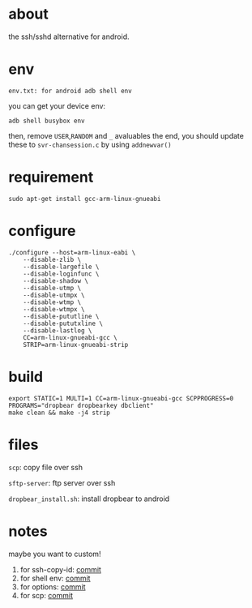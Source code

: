 # about
the ssh/sshd alternative for android.

# env
```
env.txt: for android adb shell env
```
you can get your device env:
```
adb shell busybox env
```
then, remove `USER`,`RANDOM` and `_` avaluables
the end, you should update these to `svr-chansession.c` by using `addnewvar()`

# requirement
```
sudo apt-get install gcc-arm-linux-gnueabi
```

# configure
```
./configure --host=arm-linux-eabi \
    --disable-zlib \
    --disable-largefile \
    --disable-loginfunc \
    --disable-shadow \
    --disable-utmp \
    --disable-utmpx \
    --disable-wtmp \
    --disable-wtmpx \
    --disable-pututline \
    --disable-pututxline \
    --disable-lastlog \
    CC=arm-linux-gnueabi-gcc \
    STRIP=arm-linux-gnueabi-strip
```

# build
```
export STATIC=1 MULTI=1 CC=arm-linux-gnueabi-gcc SCPPROGRESS=0 PROGRAMS="dropbear dropbearkey dbclient"
make clean && make -j4 strip
```

# files

`scp`: copy file over ssh

`sftp-server`: ftp server over ssh

`dropbear_install.sh`: install dropbear to android

# notes
maybe you want to custom!
1. for ssh-copy-id: [commit](http://200.200.0.36/28120/emm_droid_sshd/commit/84b51fb8557f522640368ffc1350a27092a20197)
2. for shell env: [commit](http://200.200.0.36/28120/emm_droid_sshd/commit/54d8ed8b25e2a21497905b67d89e0e421e1c5fe1)
3. for options: [commit](http://200.200.0.36/28120/emm_droid_sshd/commit/ade0deea924ad4fe0c9809f9e822e6d21168cc09)
4. for scp: [commit](http://200.200.0.36/28120/emm_droid_sshd/commit/9666248660094adab092552eb42734b47d964e08)
